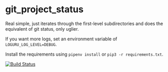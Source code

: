 # git_project_status

Real simple, just iterates through the first-level subdirectories and does the equivalent of git status, only uglier.

If you want more logs, set an environment variable of `LOGURU_LOG_LEVEL=DEBUG`.

Install the requirements using `pipenv install` or `pip3 -r requirements.txt`.

[![Build Status](https://droneio.yaleman.org/api/badges/yaleman/git_project_status/status.svg)](https://droneio.yaleman.org/yaleman/git_project_status)